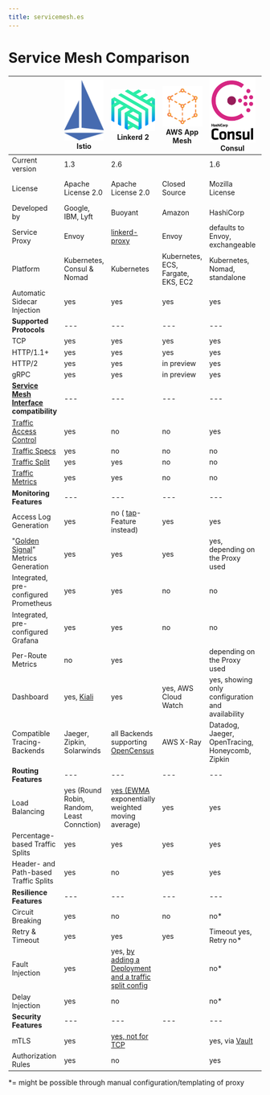 ```yaml
---
title: servicemesh.es
---
```


# Service Mesh Comparison

|                                                              | ![istio-blue-logo](img/istio.png)<br />Istio | ![linkerd](img/linkerd.png)<br />Linkerd 2                   | ![awsappmesh](img/awsappmesh.png)<br />AWS App Mesh | ![consul](img/consul.png)<br />Consul            | ![maesh](img/maesh.svg)mæsh | ![kuma](img/kuma.png)<br />Kuma |
| ------------------------------------------------------------ | -------------------------------------------- | ------------------------------------------------------------ | --------------------------------------------------- | ------------------------------------------------ | --------------------------- | ------------------------------- |
| Current version                                              | 1.3                                          | 2.6                                                          |                                                     | 1.6                                              | 0.7                         | 0.2                             |
| License                                                      | Apache License 2.0                           | Apache License 2.0                                           | Closed Source                                       | Mozilla License                                  | Apache License 2.0          | Apache License 2.0              |
| Developed by                                                 | Google, IBM, Lyft                            | Buoyant                                                      | Amazon                                              | HashiCorp                                        | containous                  | Kong                            |
| Service Proxy                                                | Envoy                                        | [linkerd-proxy](https://github.com/linkerd/linkerd2-proxy)   | Envoy                                               | defaults to Envoy, exchangeable                  | Traefik                     | Envoy                           |
| Platform                                                     | Kubernetes, Consul & Nomad                   | Kubernetes                                                   | Kubernetes, ECS, Fargate, EKS, EC2                  | Kubernetes, Nomad, standalone                    | Kubernetes                  | Kubernetes, "universal"         |
| Automatic Sidecar Injection                                  | yes                                          | yes                                                          | yes                                                 | yes                                              | yes (per Node)              | yes                             |
| **Supported Protocols**                                      | ---                                          | ---                                                          | ---                                                 | ---                                              | ---                         | ---                             |
| TCP                                                          | yes                                          | yes                                                          | yes                                                 | yes                                              | yes                         | yes                             |
| HTTP/1.1+                                                    | yes                                          | yes                                                          | yes                                                 | yes                                              | yes                         | yes                             |
| HTTP/2                                                       | yes                                          | yes                                                          | in preview                                          | yes                                              |                             |                                 |
| gRPC                                                         | yes                                          | yes                                                          | in preview                                          | yes                                              |                             |                                 |
| **[Service Mesh Interface](https://smi-spec.io/) compatibility** | ---                                          | ---                                                          | ---                                                 | ---                                              | ---                         | ---                             |
| [Traffic Access Control](https://github.com/deislabs/smi-spec/blob/master/traffic-access-control.md) | yes                                          | no                                                           | no                                                  | yes                                              | yes                         | no                              |
| [Traffic Specs](https://github.com/deislabs/smi-spec/blob/master/traffic-specs.md) | yes                                          | no                                                           | no                                                  | no                                               | yes                         | no                              |
| [Traffic Split](https://github.com/deislabs/smi-spec/blob/master/traffic-split.md) | yes                                          | yes                                                          | no                                                  | no                                               | yes                         | no                              |
| [Traffic Metrics](https://github.com/deislabs/smi-spec/blob/master/traffic-metrics.md) | yes                                          | yes                                                          | no                                                  | no                                               | no                          | no                              |
| **Monitoring Features**                                      | ---                                          | ---                                                          | ---                                                 | ---                                              | ---                         | ---                             |
| Access Log Generation                                        | yes                                          | no ( [tap](https://linkerd.io/2/reference/cli/tap/)-Feature instead) | yes                                                 | yes                                              | yes                         | yes                             |
| "[Golden Signal](https://landing.google.com/sre/sre-book/chapters/monitoring-distributed-systems/#xref_monitoring_golden-signals)" Metrics Generation | yes                                          | yes                                                          | yes                                                 | yes, depending on the Proxy used                 | yes                         | no*                             |
| Integrated, pre-configured Prometheus                        | yes                                          | yes                                                          | no                                                  | no                                               | yes                         | no                              |
| Integrated, pre-configured Grafana                           | yes                                          | yes                                                          | no                                                  | no                                               |                             | no                              |
| Per-Route Metrics                                            | no                                           | yes                                                          |                                                     | depending on the Proxy used                      |                             | no                              |
| Dashboard                                                    | yes, [Kiali](https://www.kiali.io)           | yes                                                          | yes, AWS Cloud Watch                                | yes, showing only configuration and availability | no                          | no                              |
| Compatible Tracing-Backends                                  | Jaeger, Zipkin, Solarwinds                   | all Backends supporting [OpenCensus](https://opencensus.io/service/exporters/) | AWS X-Ray                                           | Datadog, Jaeger, OpenTracing, Honeycomb, Zipkin  | Jaeger                      | -                               |
| **Routing Features**                                         | ---                                          | ---                                                          | ---                                                 | ---                                              | ---                         | ---                             |
| Load Balancing                                               | yes (Round Robin, Random, Least Connction)   | [yes (EWMA](https://linkerd.io/2/features/load-balancing/) exponentially weighted moving average) | yes                                                 | yes                                              | yes                         |                                 |
| Percentage-based Traffic Splits                              | yes                                          | yes                                                          | yes                                                 | yes                                              | yes                         | yes                             |
| Header- and Path-based Traffic Splits                        | yes                                          | no                                                           | yes                                                 | yes                                              | no                          | no*                             |
| **Resilience Features**                                      | ---                                          | ---                                                          | ---                                                 | ---                                              | ---                         | ---                             |
| Circuit Breaking                                             | yes                                          | no                                                           | no                                                  | no*                                              | yes                         | no*                             |
| Retry & Timeout                                              | yes                                          | yes                                                          | yes                                                 | Timeout yes, Retry no*                           | yes                         | no*                             |
| Fault Injection                                              | yes                                          | yes, [by adding a Deployment and a traffic split config](https://linkerd.io/2/tasks/fault-injection/) |                                                     | no*                                              | no                          | no*                             |
| Delay Injection                                              | yes                                          | no                                                           |                                                     | no*                                              | no                          | no*                             |
| **Security Features**                                        | ---                                          | ---                                                          | ---                                                 | ---                                              | ---                         | ---                             |
| mTLS                                                         | yes                                          | [yes, not for TCP](https://linkerd.io/2/features/automatic-mtls/) |                                                     | yes, via [Vault](https://www.vaultproject.io)    | no                          | yes                             |
| Authorization Rules                                          | yes                                          | no                                                           |                                                     | yes                                              | no                          | yes                             |

*= might be possible through manual configuration/templating of proxy
